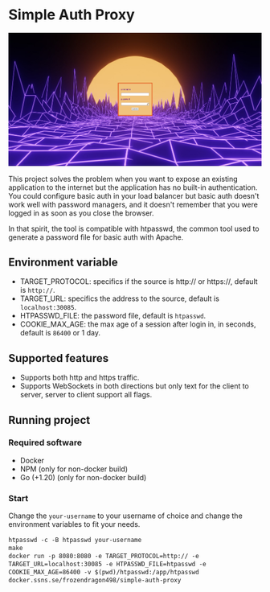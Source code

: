 # Simple Auth Proxy
![Screenshot](Screenshot.png)

This project solves the problem when you want to expose an existing application to the internet but the application has no built-in authentication. You could configure basic auth in your load balancer but basic auth doesn't work well with password managers, and it doesn't remember that you were logged in as soon as you close the browser.

In that spirit, the tool is compatible with htpasswd, the common tool used to generate a password file for basic auth with Apache.

## Environment variable

* TARGET_PROTOCOL: specifics if the source is http:// or https://, default is `http://`.
* TARGET_URL: specifics the address to the source, default is `localhost:30085`.
* HTPASSWD_FILE: the password file, default is `htpasswd`.
* COOKIE_MAX_AGE: the max age of a session after login in, in seconds, default is `86400` or 1 day.

## Supported features

* Supports both http and https traffic.
* Supports WebSockets in both directions but only text for the client to server, server to client support all flags.

## Running project
### Required software
* Docker
* NPM (only for non-docker build)
* Go (+1.20) (only for non-docker build)

### Start
Change the `your-username` to your username of choice and change the environment variables to fit your needs.

    htpasswd -c -B htpasswd your-username
    make
    docker run -p 8080:8080 -e TARGET_PROTOCOL=http:// -e TARGET_URL=localhost:30085 -e HTPASSWD_FILE=htpasswd -e COOKIE_MAX_AGE=86400 -v $(pwd)/htpasswd:/app/htpasswd docker.ssns.se/frozendragon498/simple-auth-proxy